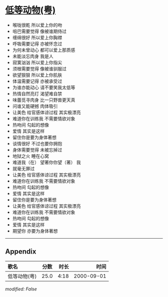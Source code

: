 # [低等动物(粤)](https://music.163.com/song?id=67480)

* 喉咙很乾 所以爱上你的吻
* 咀巴需要觉得 像被谁期侍过
* 缠绵很好 所以爱上你胸襟
* 呼吸需要记得 亦被怀念过
* 为何未曾动心 都可以爱上那质感
* 未能淡忘肉身 我是人
* 寂寞汹汹 所以爱上你指尖
* 须根需要觉得 像被谁驯服过
* 欲望狠狠 所以爱上你肌肤
* 体温需要记得 亦被承受过
* 为谁亦能动心 请不要笑我太低等
* 热情自然亮灯 渴望难自禁
* 味蕾觅寻肉身 比一只野兽更天真
* 问谁又能硬撼 肉体吸引
* 让美色 给官感体谅过程 其实极漂亮
* 难道你在训练我 不需要情欲对象
* 热吻间 勾起的想像
* 爱情 其实是这样
* 留住你是要为身体著想
* 谈情很好 不过也要你拥抱
* 身体需要觉得 未被忘掉过
* 地狱之火 睡在心窝
* 难道我（在） 望著你你望（著） 我
* 就毫无罪过
* 让美色 给官感体谅过程 其实极漂亮
* 难道你在训练我 不需要情欲对象
* 热吻间 勾起的想像
* 爱情 其实是这样
* 留住你是要为身体著想
* 让美色 给官感体谅过程 其实极漂亮
* 难道你在训练我 不需要情欲对象
* 热吻间 勾起的想像
* 爱情 其实是这样
* 期望你 亦要为身体著想


---

## Appendix

|歌名|分数|时长|时间|
|:---|:---:|---:|---:|
|低等动物(粤)|25.0|4:18|2000-09-01

*modified: False*